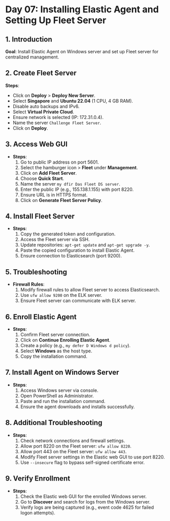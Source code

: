 # Day 07: Installing Elastic Agent and Setting Up Fleet Server

## 1. Introduction

**Goal**: Install Elastic Agent on Windows server and set up Fleet server for centralized management.
## 2. Create Fleet Server

**Steps**:

- Click on **Deploy** > **Deploy New Server**.
- Select **Singapore** and **Ubuntu 22.04** (1 CPU, 4 GB RAM).
- Disable auto backups and IPv6.
- Select **Virtual Private Cloud**.
- Ensure network is selected (IP: 172.31.0.4).
- Name the server `Challenge Fleet Server`.
- Click on **Deploy**.

## 3. Access Web GUI

- **Steps**:
    1. Go to public IP address on port 5601.
    2. Select the hamburger icon > **Fleet** under **Management**.
    3. Click on **Add Fleet Server**.
    4. Choose **Quick Start**.
    5. Name the server `my dfir Das Fleet DS server`.
    6. Enter the public IP (e.g., 155.138.1.155) with port 8220.
    7. Ensure URL is in HTTPS format.
    8. Click on **Generate Fleet Server Policy**.

## 4. Install Fleet Server

- **Steps**:
    1. Copy the generated token and configuration.
    2. Access the Fleet server via SSH.
    3. Update repositories: `apt-get update` and `apt-get upgrade -y`.
    4. Paste the copied configuration to install Elastic Agent.
    5. Ensure connection to Elasticsearch (port 9200).

## 5. Troubleshooting

- **Firewall Rules**:
    1. Modify firewall rules to allow Fleet server to access Elasticsearch.
    2. Use `ufw allow 9200` on the ELK server.
    3. Ensure Fleet server can communicate with ELK server.

## 6. Enroll Elastic Agent

- **Steps**:
    1. Confirm Fleet server connection.
    2. Click on **Continue Enrolling Elastic Agent**.
    3. Create a policy (e.g., `my defer D Windows d policy`).
    4. Select **Windows** as the host type.
    5. Copy the installation command.

## 7. Install Agent on Windows Server

- **Steps**:
    1. Access Windows server via console.
    2. Open PowerShell as Administrator.
    3. Paste and run the installation command.
    4. Ensure the agent downloads and installs successfully.

## 8. Additional Troubleshooting

- **Steps**:
    1. Check network connections and firewall settings.
    2. Allow port 8220 on the Fleet server: `ufw allow 8220`.
    3. Allow port 443 on the Fleet server: `ufw allow 443`.
    4. Modify Fleet server settings in the Elastic web GUI to use port 8220.
    5. Use `--insecure` flag to bypass self-signed certificate error.

## 9. Verify Enrollment

- **Steps**:
    1. Check the Elastic web GUI for the enrolled Windows server.
    2. Go to **Discover** and search for logs from the Windows server.
    3. Verify logs are being captured (e.g., event code 4625 for failed logon attempts).